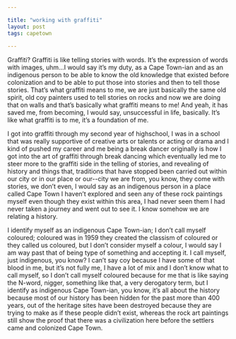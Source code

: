 ```yaml
---

title: "working with graffiti"
layout: post
tags: capetown
    
---
```


 
Graffiti? Graffiti is like telling stories with words. It’s the expression of words with images, uhm…I would say it’s my duty, as a Cape Town-ian and as an indigenous person to be able to know the old knowledge that existed before colonization and to be able to put those into stories and then to tell those stories. That’s what graffiti means to me, we are just basically the same old spirit, old coy painters used to tell stories on rocks and now we are doing that on walls and that’s basically what graffiti means to me! And yeah, it has saved me, from becoming, I would say, unsuccessful in life, basically. It’s like what graffiti is to me, it’s a foundation of me. 

I got into graffiti through my second year of highschool, I was in a school that was really supportive of creative arts or talents or acting or drama and I kind of pushed my career and me being a break dancer originally is how I got into the art of graffiti through break dancing which eventually led me to steer more to the graffiti side in the telling of stories, and revealing of history and things that, traditions that have stopped been carried out within our city or in our place or our--city we are from, you know, they come with stories, we don’t even, I would say as an indigenous person in a place called Cape Town I haven’t explored and seen any of these rock paintings myself even though they exist within this area, I had never seen them I had never taken a journey and went out to see it. I know somehow we are relating a history. 

I identify myself as an indigenous Cape Town-ian; I don’t call myself coloured; coloured was in 1959 they created the classism of coloured or they called us coloured, but I don’t consider myself a colour, I would say I am way past that of being type of something and accepting it. I call myself, just indigenous, you know? I can’t say coy because I have some of that blood in me, but it’s not fully me, I have a lot of mix and I don’t know what to call myself, so I don’t call myself coloured because for me that is like saying the N-word, nigger, something like that, a very derogatory term, but I identify as indigenous Cape Town-ian, you know, it’s all about the history because most of our history has been hidden for the past more than 400 years, out of the heritage sites have been destroyed because they are trying to make as if these people didn’t exist, whereas the rock art paintings still show the proof that there was a civilization here before the settlers came and colonized Cape Town. 


